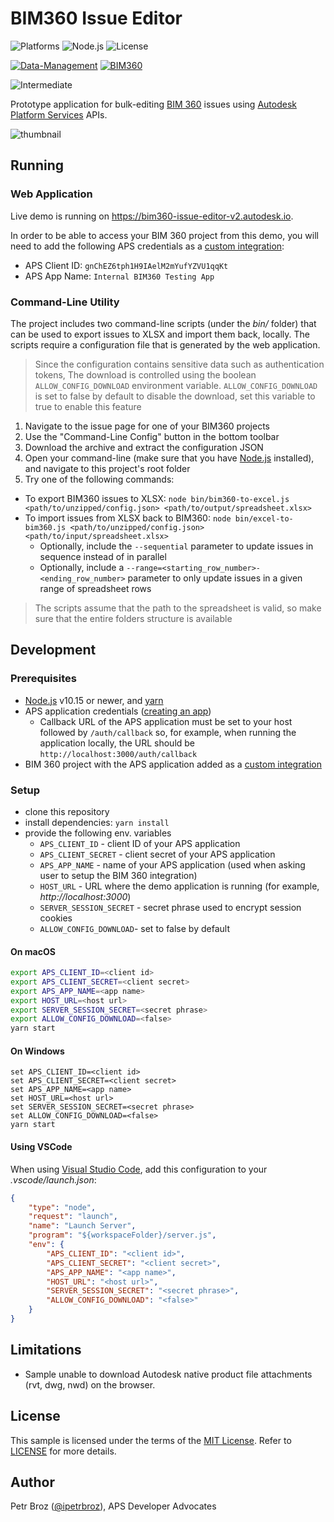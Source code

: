 # BIM360 Issue Editor

![Platforms](https://img.shields.io/badge/platform-Windows|MacOS-lightgray.svg)
![Node.js](https://img.shields.io/badge/node-%3E%3D%2010.0.0-brightgreen.svg)
![License](https://img.shields.io/badge/license-MIT-green.svg)

[![Data-Management](https://img.shields.io/badge/Data%20Management-v1-green.svg)](https://forge.autodesk.com/en/docs/data/v2/reference)
[![BIM360](https://img.shields.io/badge/BIM360-v1-green.svg)](https://forge.autodesk.com/en/docs/bim360/v1/reference)

![Intermediate](https://img.shields.io/badge/Level-Intermediate-blue.svg)

Prototype application for bulk-editing [BIM 360](https://www.autodesk.com/bim-360/) issues
using [Autodesk Platform Services](https://aps.autodesk.com) APIs.

![thumbnail](./bim360IssueCapture.PNG)

## Running

### Web Application

Live demo is running on https://bim360-issue-editor-v2.autodesk.io.

In order to be able to access your BIM 360 project from this demo, you will need to add
the following APS credentials as a [custom integration](https://forge.autodesk.com/en/docs/bim360/v1/tutorials/getting-started/manage-access-to-docs):

- APS Client ID: `gnChEZ6tph1H9IAelM2mYufYZVU1qqKt`
- APS App Name: `Internal BIM360 Testing App`

### Command-Line Utility

The project includes two command-line scripts (under the _bin/_ folder) that can be used
to export issues to XLSX and import them back, locally. The scripts require a configuration
file that is generated by the web application.

> Since the configuration contains sensitive data such as authentication tokens,
> The download is controlled using the boolean `ALLOW_CONFIG_DOWNLOAD` environment variable.
> `ALLOW_CONFIG_DOWNLOAD` is set to false by default to disable the download,
> set this variable to true to enable this feature

1. Navigate to the issue page for one of your BIM360 projects
2. Use the "Command-Line Config" button in the bottom toolbar
3. Download the archive and extract the configuration JSON
4. Open your command-line (make sure that you have [Node.js](https://nodejs.org/en) installed), and navigate to this project's root folder
5. Try one of the following commands:
  - To export BIM360 issues to XLSX: `node bin/bim360-to-excel.js <path/to/unzipped/config.json> <path/to/output/spreadsheet.xlsx>`
  - To import issues from XLSX back to BIM360: `node bin/excel-to-bim360.js <path/to/unzipped/config.json> <path/to/input/spreadsheet.xlsx>`
    - Optionally, include the `--sequential` parameter to update issues in sequence instead of in parallel
    - Optionally, include a `--range=<starting_row_number>-<ending_row_number>` parameter to only update issues in a given range of spreadsheet rows
  > The scripts assume that the path to the spreadsheet is valid, so make sure that the entire folders structure is available

## Development

### Prerequisites

- [Node.js](https://nodejs.org) v10.15 or newer, and [yarn](https://yarnpkg.com)
- APS application credentials ([creating an app](https://forge.autodesk.com/en/docs/oauth/v2/tutorials/create-app/))
  - Callback URL of the APS application must be set to your host followed by `/auth/callback` so, for example, when running the application locally, the URL should be `http://localhost:3000/auth/callback`
- BIM 360 project with the APS application added as a [custom integration](https://forge.autodesk.com/en/docs/bim360/v1/tutorials/getting-started/manage-access-to-docs)

### Setup

- clone this repository
- install dependencies: `yarn install`
- provide the following env. variables
  - `APS_CLIENT_ID` - client ID of your APS application
  - `APS_CLIENT_SECRET` - client secret of your APS application
  - `APS_APP_NAME` - name of your APS application (used when asking user to setup the BIM 360 integration)
  - `HOST_URL` - URL where the demo application is running (for example, _http://localhost:3000_)
  - `SERVER_SESSION_SECRET` - secret phrase used to encrypt session cookies
  - `ALLOW_CONFIG_DOWNLOAD`-  set to false by default

#### On macOS

```bash
export APS_CLIENT_ID=<client id>
export APS_CLIENT_SECRET=<client secret>
export APS_APP_NAME=<app name>
export HOST_URL=<host url>
export SERVER_SESSION_SECRET=<secret phrase>
export ALLOW_CONFIG_DOWNLOAD=<false>
yarn start
```

#### On Windows

```
set APS_CLIENT_ID=<client id>
set APS_CLIENT_SECRET=<client secret>
set APS_APP_NAME=<app name>
set HOST_URL=<host url>
set SERVER_SESSION_SECRET=<secret phrase>
set ALLOW_CONFIG_DOWNLOAD=<false>
yarn start
```

#### Using VSCode

When using [Visual Studio Code](https://code.visualstudio.com), add this configuration to your _.vscode/launch.json_:

```json
{
    "type": "node",
    "request": "launch",
    "name": "Launch Server",
    "program": "${workspaceFolder}/server.js",
    "env": {
        "APS_CLIENT_ID": "<client id>",
        "APS_CLIENT_SECRET": "<client secret>",
        "APS_APP_NAME": "<app name>",
        "HOST_URL": "<host url>",
        "SERVER_SESSION_SECRET": "<secret phrase>",
        "ALLOW_CONFIG_DOWNLOAD": "<false>"
    }
}
```

## Limitations

 - Sample unable to download Autodesk native product file attachments (rvt, dwg, nwd) on the browser.

## License

This sample is licensed under the terms of the [MIT License](https://tldrlegal.com/license/mit-license).
Refer to [LICENSE](LICENSE) for more details.

## Author

Petr Broz ([@ipetrbroz](https://twitter.com/ipetrbroz)), APS Developer Advocates
